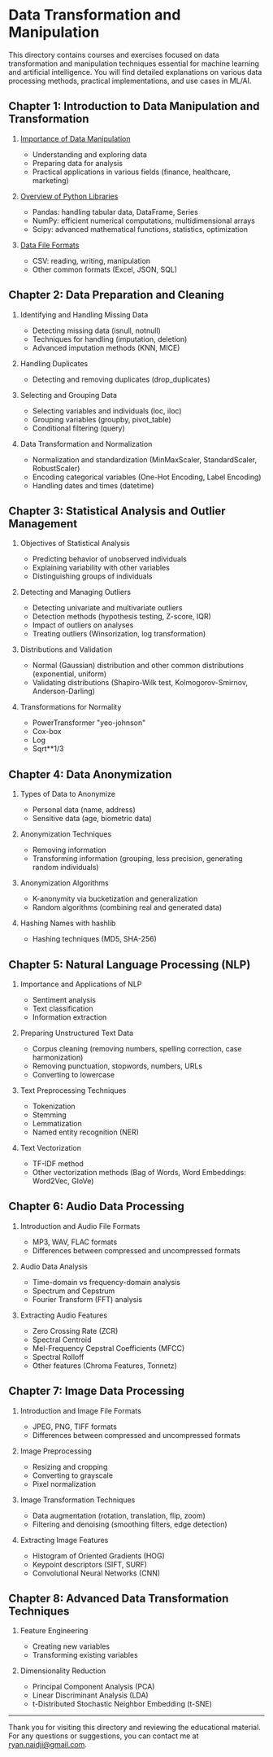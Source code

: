 # Data Transformation and Manipulation

This directory contains courses and exercises focused on data transformation and manipulation techniques essential for machine learning and artificial intelligence. You will find detailed explanations on various data processing methods, practical implementations, and use cases in ML/AI.

## Chapter 1: Introduction to Data Manipulation and Transformation

1. [Importance of Data Manipulation](./Chapter1_Introduction/01_Introductions.md)
   - Understanding and exploring data
   - Preparing data for analysis
   - Practical applications in various fields (finance, healthcare, marketing)

2. [Overview of Python Libraries](./Chapter1_Introduction/01_Introductions.md)
   - Pandas: handling tabular data, DataFrame, Series
   - NumPy: efficient numerical computations, multidimensional arrays
   - Scipy: advanced mathematical functions, statistics, optimization

3. [Data File Formats](./Chapter1_Introduction/01_Introductions.md)
   - CSV: reading, writing, manipulation
   - Other common formats (Excel, JSON, SQL)

## Chapter 2: Data Preparation and Cleaning

1. Identifying and Handling Missing Data
   - Detecting missing data (isnull, notnull)
   - Techniques for handling (imputation, deletion)
   - Advanced imputation methods (KNN, MICE)

2. Handling Duplicates
   - Detecting and removing duplicates (drop_duplicates)

3. Selecting and Grouping Data
   - Selecting variables and individuals (loc, iloc)
   - Grouping variables (groupby, pivot_table)
   - Conditional filtering (query)

4. Data Transformation and Normalization
   - Normalization and standardization (MinMaxScaler, StandardScaler, RobustScaler)
   - Encoding categorical variables (One-Hot Encoding, Label Encoding)
   - Handling dates and times (datetime)

## Chapter 3: Statistical Analysis and Outlier Management

1. Objectives of Statistical Analysis
   - Predicting behavior of unobserved individuals
   - Explaining variability with other variables
   - Distinguishing groups of individuals

2. Detecting and Managing Outliers
   - Detecting univariate and multivariate outliers
   - Detection methods (hypothesis testing, Z-score, IQR)
   - Impact of outliers on analyses
   - Treating outliers (Winsorization, log transformation)

3. Distributions and Validation
   - Normal (Gaussian) distribution and other common distributions (exponential, uniform)
   - Validating distributions (Shapiro-Wilk test, Kolmogorov-Smirnov, Anderson-Darling)

4. Transformations for Normality
   - PowerTransformer "yeo-johnson"
   - Cox-box
   - Log
   - Sqrt**1/3

## Chapter 4: Data Anonymization

1. Types of Data to Anonymize
   - Personal data (name, address)
   - Sensitive data (age, biometric data)

2. Anonymization Techniques
   - Removing information
   - Transforming information (grouping, less precision, generating random individuals)

3. Anonymization Algorithms
   - K-anonymity via bucketization and generalization
   - Random algorithms (combining real and generated data)

4. Hashing Names with hashlib
   - Hashing techniques (MD5, SHA-256)

## Chapter 5: Natural Language Processing (NLP)

1. Importance and Applications of NLP
   - Sentiment analysis
   - Text classification
   - Information extraction

2. Preparing Unstructured Text Data
   - Corpus cleaning (removing numbers, spelling correction, case harmonization)
   - Removing punctuation, stopwords, numbers, URLs
   - Converting to lowercase

3. Text Preprocessing Techniques
   - Tokenization
   - Stemming
   - Lemmatization
   - Named entity recognition (NER)

4. Text Vectorization
   - TF-IDF method
   - Other vectorization methods (Bag of Words, Word Embeddings: Word2Vec, GloVe)

## Chapter 6: Audio Data Processing

1. Introduction and Audio File Formats
   - MP3, WAV, FLAC formats
   - Differences between compressed and uncompressed formats

2. Audio Data Analysis
   - Time-domain vs frequency-domain analysis
   - Spectrum and Cepstrum
   - Fourier Transform (FFT) analysis

3. Extracting Audio Features
   - Zero Crossing Rate (ZCR)
   - Spectral Centroid
   - Mel-Frequency Cepstral Coefficients (MFCC)
   - Spectral Rolloff
   - Other features (Chroma Features, Tonnetz)

## Chapter 7: Image Data Processing

1. Introduction and Image File Formats
   - JPEG, PNG, TIFF formats
   - Differences between compressed and uncompressed formats

2. Image Preprocessing
   - Resizing and cropping
   - Converting to grayscale
   - Pixel normalization

3. Image Transformation Techniques
   - Data augmentation (rotation, translation, flip, zoom)
   - Filtering and denoising (smoothing filters, edge detection)

4. Extracting Image Features
   - Histogram of Oriented Gradients (HOG)
   - Keypoint descriptors (SIFT, SURF)
   - Convolutional Neural Networks (CNN)

## Chapter 8: Advanced Data Transformation Techniques

1. Feature Engineering
   - Creating new variables
   - Transforming existing variables

2. Dimensionality Reduction
   - Principal Component Analysis (PCA)
   - Linear Discriminant Analysis (LDA)
   - t-Distributed Stochastic Neighbor Embedding (t-SNE)

---

Thank you for visiting this directory and reviewing the educational material. For any questions or suggestions, you can contact me at [ryan.naidji@gmail.com](mailto:ryan.naidji@gmail.com).
